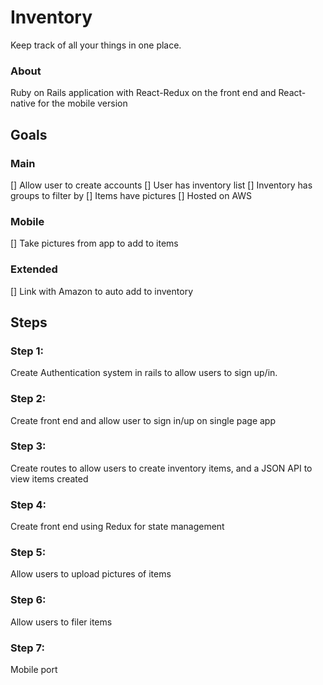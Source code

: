 # Inventory
Keep track of all your things in one place.

### About

Ruby on Rails application with React-Redux on the front end and React-native
for the mobile version

## Goals

### Main

[] Allow user to create accounts
[] User has inventory list
[] Inventory has groups to filter by
[] Items have pictures
[] Hosted on AWS

### Mobile

[] Take pictures from app to add to items

### Extended

[] Link with Amazon to auto add to inventory


## Steps

### Step 1:

Create Authentication system in rails to allow users to sign up/in.

### Step 2:

Create front end and allow user to sign in/up on single page app

### Step 3:

Create routes to allow users to create inventory items, and a JSON API to
view items created

### Step 4:

Create front end using Redux for state management

### Step 5:

Allow users to upload pictures of items

### Step 6:

Allow users to filer items

### Step 7:

Mobile port
